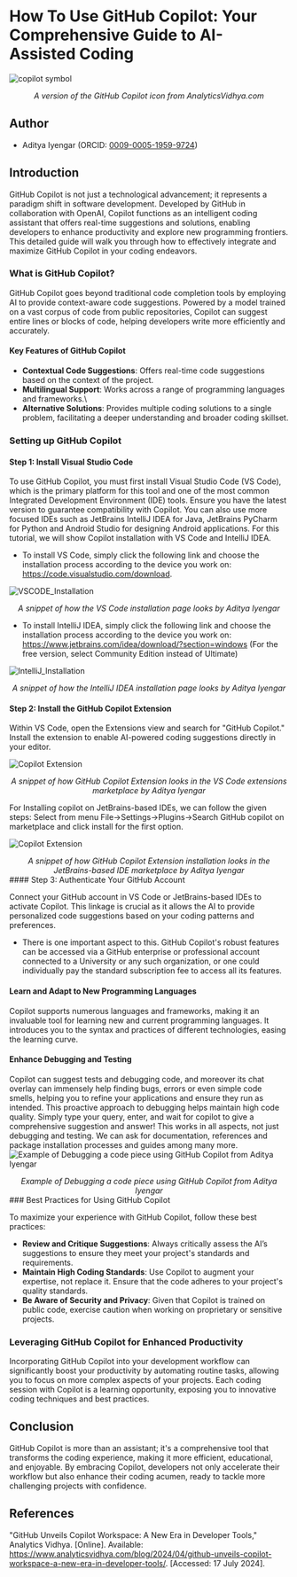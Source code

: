 

# How To Use GitHub Copilot: Your Comprehensive Guide to AI-Assisted Coding


![copilot symbol](img/github-copilot-new.jpg)
<div align="center" ><i>A version of the GitHub Copilot icon from AnalyticsVidhya.com</i></div>

## Author

* Aditya Iyengar (ORCID: [0009-0005-1959-9724](https://orcid.org/0009-0005-1959-9724))

## Introduction

GitHub Copilot is not just a technological advancement; it represents a paradigm shift in software development. Developed by GitHub in collaboration with OpenAI, Copilot functions as an intelligent coding assistant that offers real-time suggestions and solutions, enabling developers to enhance productivity and explore new programming frontiers. This detailed guide will walk you through how to effectively integrate and maximize GitHub Copilot in your coding endeavors.

### What is GitHub Copilot?

GitHub Copilot goes beyond traditional code completion tools by employing AI to provide context-aware code suggestions. Powered by a model trained on a vast corpus of code from public repositories, Copilot can suggest entire lines or blocks of code, helping developers write more efficiently and accurately.

#### Key Features of GitHub Copilot

* **Contextual Code Suggestions**: Offers real-time code suggestions based on the context of the project.
* **Multilingual Support**: Works across a range of programming languages and frameworks.\
* **Alternative Solutions**: Provides multiple coding solutions to a single problem, facilitating a deeper understanding and broader coding skillset.
### Setting up GitHub Copilot

#### Step 1: Install Visual Studio Code

To use GitHub Copilot, you must first install Visual Studio Code (VS Code), which is the primary platform for this tool and one of the most common Integrated Development Environment (IDE) tools. Ensure you have the latest version to guarantee compatibility with Copilot. You can also use more focused IDEs such as JetBrains IntelliJ IDEA for Java, JetBrains PyCharm for Python and Android Studio for designing Android applications. For this tutorial, we will show Copilot installation with VS Code and IntelliJ IDEA. 
* To install VS Code, simply click the following link and choose the installation process according to the device you work on: https://code.visualstudio.com/download.

![VSCODE_Installation](img/VSCODE-install.png)
<div align="center" ><i>A snippet of how the VS Code installation page looks by Aditya Iyengar</i></div>


* To install IntelliJ IDEA, simply click the following link and choose the installation process according to the device you work on: https://www.jetbrains.com/idea/download/?section=windows (For the free version, select Community Edition instead of Ultimate)

![IntelliJ_Installation](img/IntelliJ-install.png)
<div align="center" ><i>A snippet of how the IntelliJ IDEA installation page looks by Aditya Iyengar</i></div>


#### Step 2: Install the GitHub Copilot Extension

Within VS Code, open the Extensions view and search for "GitHub Copilot." Install the extension to enable AI-powered coding suggestions directly in your editor.

![Copilot Extension](img/copilot-ext.png)
<div align="center" ><i>A snippet of how GitHub Copilot Extension looks in the VS Code extensions marketplace by Aditya Iyengar</i></div>

For Installing copilot on JetBrains-based IDEs, we can follow the given steps:
Select from menu File->Settings->Plugins->Search GitHub copilot on marketplace and click install for the first option.

![Copilot Extension](img/copilot-ext-jet.png)
<div align="center" ><i>A snippet of how GitHub Copilot Extension installation looks in the JetBrains-based IDE marketplace by Aditya Iyengar</i></div>
#### Step 3: Authenticate Your GitHub Account

Connect your GitHub account in VS Code or JetBrains-based IDEs to activate Copilot. This linkage is crucial as it allows the AI to provide personalized code suggestions based on your coding patterns and preferences.

* There is one important aspect to this. GitHub Copilot's robust features can be accessed via a GitHub enterprise or professional account connected to a University or any such organization, or one could individually pay the standard subscription fee to access all its features.

#### Learn and Adapt to New Programming Languages

Copilot supports numerous languages and frameworks, making it an invaluable tool for learning new and current programming languages. It introduces you to the syntax and practices of different technologies, easing the learning curve.

#### Enhance Debugging and Testing

Copilot can suggest tests and debugging code, and moreover its chat overlay can immensely help finding bugs, errors or even simple code smells, helping you to refine your applications and ensure they run as intended. This proactive approach to debugging helps maintain high code quality. Simply type your query, enter, and wait for copilot to give a comprehensive suggestion and answer! This works in all aspects, not just debugging and testing. We can ask for documentation, references and package installation processes and guides among many more. 
![Example of Debugging a code piece using GitHub Copilot from Aditya Iyengar](Debugging-Example.png)
<div align="center" ><i>Example of Debugging a code piece using GitHub Copilot from Aditya Iyengar</i></div>
### Best Practices for Using GitHub Copilot

To maximize your experience with GitHub Copilot, follow these best practices:

- **Review and Critique Suggestions**: Always critically assess the AI’s suggestions to ensure they meet your project's standards and requirements.
- **Maintain High Coding Standards**: Use Copilot to augment your expertise, not replace it. Ensure that the code adheres to your project's quality standards.
- **Be Aware of Security and Privacy**: Given that Copilot is trained on public code, exercise caution when working on proprietary or sensitive projects.

### Leveraging GitHub Copilot for Enhanced Productivity

Incorporating GitHub Copilot into your development workflow can significantly boost your productivity by automating routine tasks, allowing you to focus on more complex aspects of your projects. Each coding session with Copilot is a learning opportunity, exposing you to innovative coding techniques and best practices.

## Conclusion

GitHub Copilot is more than an assistant; it's a comprehensive tool that transforms the coding experience, making it more efficient, educational, and enjoyable. By embracing Copilot, developers not only accelerate their workflow but also enhance their coding acumen, ready to tackle more challenging projects with confidence.

## References

"GitHub Unveils Copilot Workspace: A New Era in Developer Tools," Analytics Vidhya. [Online]. Available: https://www.analyticsvidhya.com/blog/2024/04/github-unveils-copilot-workspace-a-new-era-in-developer-tools/. [Accessed: 17 July 2024].
